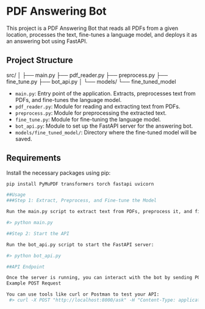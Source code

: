 # PDF Answering Bot

This project is a PDF Answering Bot that reads all PDFs from a given location, processes the text, fine-tunes a language model, and deploys it as an answering bot using FastAPI.

## Project Structure

src/
│
├── main.py
├── pdf_reader.py
├── preprocess.py
├── fine_tune.py
├── bot_api.py
│
└── models/
└── fine_tuned_model


- `main.py`: Entry point of the application. Extracts, preprocesses text from PDFs, and fine-tunes the language model.
- `pdf_reader.py`: Module for reading and extracting text from PDFs.
- `preprocess.py`: Module for preprocessing the extracted text.
- `fine_tune.py`: Module for fine-tuning the language model.
- `bot_api.py`: Module to set up the FastAPI server for the answering bot.
- `models/fine_tuned_model/`: Directory where the fine-tuned model will be saved.

## Requirements

Install the necessary packages using pip:

```bash
pip install PyMuPDF transformers torch fastapi uvicorn

##Usage
###Step 1: Extract, Preprocess, and Fine-tune the Model

Run the main.py script to extract text from PDFs, preprocess it, and fine-tune the language model:

#> python main.py

##Step 2: Start the API

Run the bot_api.py script to start the FastAPI server:

#> python bot_api.py

##API Endpoint

Once the server is running, you can interact with the bot by sending POST requests to http://localhost:8000/ask with a JSON payload containing the question.
Example POST Request

You can use tools like curl or Postman to test your API:
 #> curl -X POST "http://localhost:8000/ask" -H "Content-Type: application/json" -d '{"question": "What is the summary of the document?"}'

